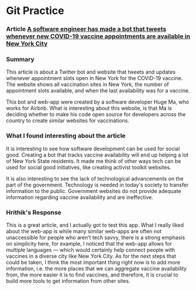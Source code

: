 # Git Practice
### Article [A software engineer has made a bot that tweets whenever new COVID-19 vaccine appointments are available in New York City](https://www.businessinsider.com/new-york-city-turbovax-twitter-covid-19-vaccine-appointment-bot-2021-2)

### Summary 
This article is about a Twitter bot and website that tweets and updates whenever appointment slots open in New York for the COViD-19 vaccine. The website shows all vaccination sites in New York, the number of appointment slots available, and when the last availability was for a vaccine. 

This bot and web-app were created by a software developer Huge Ma, who works for Airbnb. What is interesting about this website, is that Ma is deciding whether to make his code open source for developers across the country to create similar websites for vaccinations. 

### What I found interesting about the article
It is interesting to see how software development can be used for social good. Creating a bot that tracks vaccine availability will end up helping a lot of New York State residents. It made me think of other ways tech can be used for social good initiatives, like creating activist toolkit websites.

It is also interesting to see the lack of technological advancements on the part of the government. Technology is needed in today's society to transfer information to the public. Government websites do not provide adequate information regarding vaccine availability and are ineffective. 

### Hrithik's Response
This is a great article, and I actually got to test this app. What I really liked about the web-app is while many similar web-apps are often not unaccessible for people who aren’t tech savvy, there is a strong emphasis on simplicity here, for example, I noticed that the web-app allows for multiple languages — which would certainly help connect people with vaccines in a diverse city like New York City. As for the next steps that could be taken, I think the most important thing right now is to add more information, i.e. the more places that we can aggregate vaccine availability from, the more easier it is to find vaccines, and therefore, it is crucial to build more tools to get information from other sites.